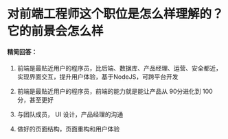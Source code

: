 # 对前端⼯程师这个职位是怎么样理解的？它的前景会怎么样

#### 精简回答：

1. 前端是最贴近⽤户的程序员，⽐后端、数据库、产品经理、运营、安全都近，实现界⾯交互，提升⽤户体验，基于NodeJS，可跨平台开发

2. 前端是最贴近⽤户的程序员，前端的能⼒就是能让产品从 90分进化到 100 分，甚⾄更好

3. 与团队成员， UI 设计，产品经理的沟通

4. 做好的⻚⾯结构，⻚⾯重构和⽤户体验



